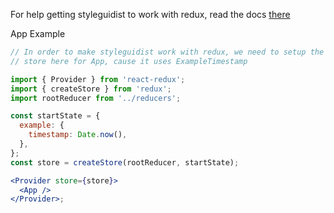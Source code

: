 For help getting styleguidist to work with redux, read the docs [ there ](https://github.com/styleguidist/react-styleguidist/blob/master/docs/Thirdparties.md#working-with-third-party-libraries)

App Example

```jsx
// In order to make styleguidist work with redux, we need to setup the
// store here for App, cause it uses ExampleTimestamp

import { Provider } from 'react-redux';
import { createStore } from 'redux';
import rootReducer from '../reducers';

const startState = {
  example: {
    timestamp: Date.now(),
  },
};
const store = createStore(rootReducer, startState);

<Provider store={store}>
  <App />
</Provider>;
```
